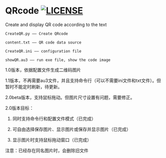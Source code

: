 # QRcode [![LICENSE](https://img.shields.io/github/license/raoyi/qrcode.svg)](https://github.com/raoyi/QRcode/blob/master/LICENSE)

Create and display QR code according to the text

`CreateQR.py —— Create QRcode`

`content.txt —— QR code data source`

`CreateQR.ini —— configuration file`

`showQR.au3 —— run exe file, show the code image`

1.0版本，依据配置文件生成二维码图片

1.1版本，不再需要au3文件，并且支持命令行（可以不需要ini文件和txt文件）。但暂时不能定时刷新，待更新。

2.0beta版本，支持鼠标拖动。但图片尺寸设置有问题，需要修正。

2.0版本目标：

1. 同时支持命令行和配置文件模式（已完成）

2. 可自由选择保存图片、显示图片或保存并显示图片（已完成）

3. 显示图片时支持鼠标拖动窗口（已完成）

注意：已经存在同名图片时，会删除旧文件
